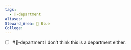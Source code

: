 ```yaml
---
tags:
  - 🏢-department
aliases: 
Steward_Area: 🔵 Blue
College: 
---
```

- [ ] #🏢-department I don't think this is a department either.